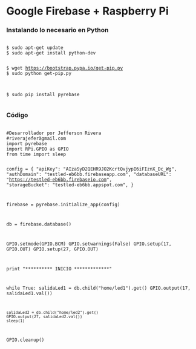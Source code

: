 
<h1>Google Firebase + Raspberry Pi</h1>


<h3>Instalando lo necesario en Python</h3>
<pre>
<code>
$ sudo apt-get update
$ sudo apt-get install python-dev


$ wget https://bootstrap.pypa.io/get-pip.py
$ sudo python get-pip.py

$ sudo pip install pyrebase
</code>
</pre>


<h3>Código</h3>
<pre>
<code>
#Desarrollador por Jefferson Rivera
#riverajeferàgmail.com
import pyrebase
import RPi.GPIO as GPIO
from time import sleep

config = {
  "apiKey": "AIzaSyD2QEHR9JO2KcrtQvjypI6iFIznX_Dc_Wg",
  "authDomain": "testled-eb6bb.firebaseapp.com",
  "databaseURL": "https://testled-eb6bb.firebaseio.com",
  "storageBucket": "testled-eb6bb.appspot.com",
}

firebase = pyrebase.initialize_app(config)

db = firebase.database()

GPIO.setmode(GPIO.BCM)
GPIO.setwarnings(False)
GPIO.setup(17, GPIO.OUT)
GPIO.setup(27, GPIO.OUT)


print "**********   INICIO  *************"

while True:
    salidaLed1 = db.child("home/led1").get()
    GPIO.output(17, salidaLed1.val())

    salidaLed2 = db.child("home/led2").get()
    GPIO.output(27, salidaLed2.val())
    sleep(1)

GPIO.cleanup()

</code>
</pre>
